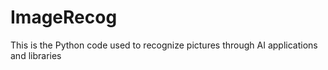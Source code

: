# ImageRecog
This is the Python code used to recognize pictures through AI applications and libraries
